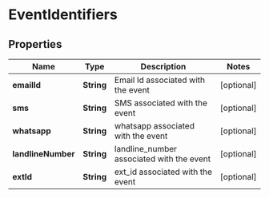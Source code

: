 
# EventIdentifiers

## Properties
Name | Type | Description | Notes
------------ | ------------- | ------------- | -------------
**emailId** | **String** | Email Id associated with the event |  [optional]
**sms** | **String** | SMS associated with the event |  [optional]
**whatsapp** | **String** | whatsapp associated with the event |  [optional]
**landlineNumber** | **String** | landline_number associated with the event |  [optional]
**extId** | **String** | ext_id associated with the event |  [optional]



